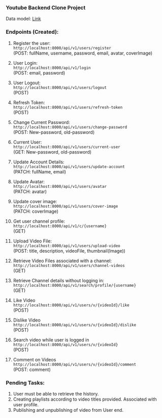 ### Youtube Backend Clone Project

Data model: [Link](https://app.eraser.io/workspace/YtPqZ1VogxGy1jzIDkzj)

### Endpoints (Created):
1. Register the user:
\
 `http://localhost:8000/api/v1/users/register` 
 \
 (POST: fullName, username, password, email, avatar, coverImage)

2. User Login:
\
 `http://localhost:8000/api/v1/login` 
 \
 (POST: email, password)

3. User Logout: \
`http://localhost:8000/api/v1/users/logout` 
\
(POST)

4. Refresh Token:
\
`http://localhost:8000/api/v1/users/refresh-token` 
\
(POST)

5. Change Current Password: 
\
`http://localhost:8000/api/v1/users/change-password` 
\
(POST: New-password, old-password)

6. Current User: 
\
`http://localhost:8000/api/v1/users/current-user` 
\
(GET: New-password, old-password)

7. Update Account Details:
\
`http://localhost:8000/api/v1/users/update-account` 
\
(PATCH: fullName, email)

8. Update Avatar: 
\
`http://localhost:8000/api/v1/users/avatar` 
\
(PATCH: avatar)

9. Update cover image: 
\
`http://localhost:8000/api/v1/users/cover-image` 
\
(PATCH: coverImage)

10. Get user channel profile: 
\
`http://localhost:8000/api/v1/c/{username}` 
\
(GET)

11. Upload Video File: 
\
`http://localhost:8000/api/v1/users/upload-video` 
\
(POST: title, description, videoFile, thumbnail(Image))

12. Retrieve Video Files associated with a channel:
\
`http://localhost:8000/api/v1/users/channel-videos`
\
(GET)

13. Retrieve Channel details without logging in:
\
`http://localhost:8000/api/v1/search/profile/{username}`
\
(GET)

14. Like Video
\
`http://localhost:8000/api/v1/users/v/{videoId}/like`
\
(POST)

15. Dislike Video
\
`http://localhost:8000/api/v1/users/v/{videoId}/dislike`
\
(POST)

16. Search video while user is logged in
\
`http://localhost:8000/api/v1/users/v/{videoId}`
\
(POST)

17. Comment on Videos
\
`http://localhost:8000/api/v1/users/v/{videoId}/comment`
\
(POST: comment)



### Pending Tasks:
1. User must be able to retrieve the history.
2. Creating playlists according to video titles provided. Associated with user profile.
3. Publishing and unpublishing of video from User end.




